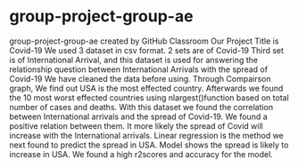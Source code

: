 # group-project-group-ae
group-project-group-ae created by GitHub Classroom
Our Project Title is Covid-19
We used 3 dataset in csv format. 
2 sets are of Covid-19
Third set is of International Arrival, and this dataset is used for answering the relationship question between International Arrivals with the spread of Covid-19
We have cleaned the data before using.
Through Compairson graph, We find out USA is the most effected country.
Afterwards we found the 10 most worst effected countries using nlargest()function based on total number of cases and deaths.
With this dataset we found the correlation between International arrivals and the spread of Covid-19.
We found a positive relation between them. It more likely the spread of Covid will increase with the International arrivals.
Linear regression is the method we next found to predict the spread in USA. 
Model shows the spread is likely to increase in USA.
We found a high r2scores and accuracy for the model.
